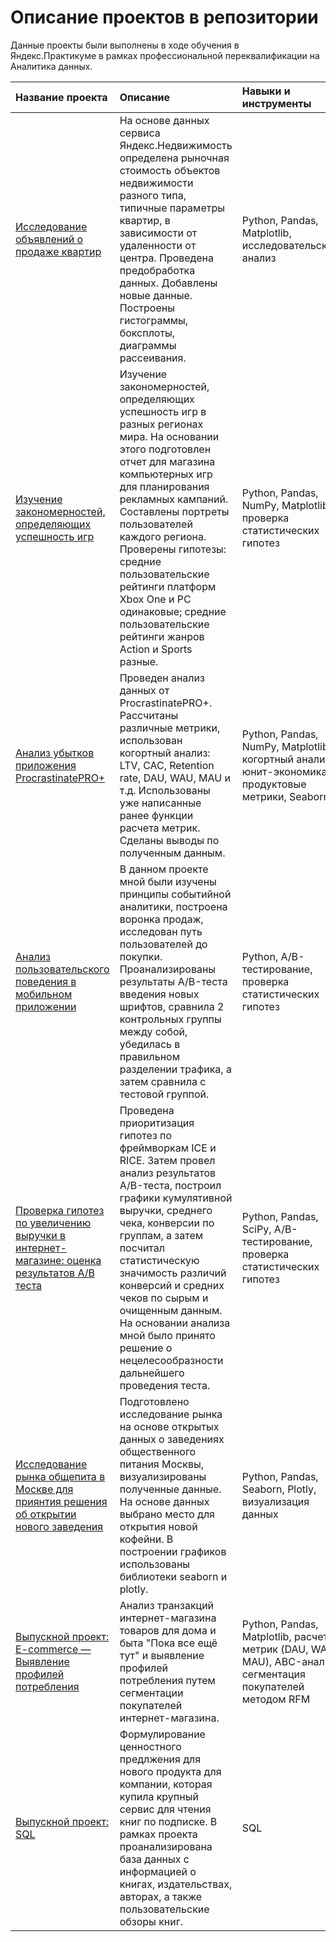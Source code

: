  # Описание проектов в репозитории 

Данные проекты были выполнены в ходе обучения в Яндекс.Практикуме в рамках профессиональной переквалификации на Аналитика данных.

| Название проекта      | Описание          | Навыки и инструменты  | Сферы деятельности                   
| :-------------------- | :---------------- |:--------------------  |:-----------------|
|[Исследование объявлений о продаже квартир](https://github.com/mashafisher/yandexpraktikum/blob/main/development/development_project.ipynb) | На основе данных сервиса Яндекс.Недвижимость определена рыночная стоимость объектов недвижимости разного типа, типичные параметры квартир, в зависимости от удаленности от центра. Проведена предобработка данных. Добавлены новые данные. Построены гистограммы, боксплоты, диаграммы рассеивания.| Python, Pandas, Matplotlib, исследовательский анализ| Интернет-сервисы, Площадки объявлений
|[Изучение закономерностей, определяющих успешность игр](https://github.com/mashafisher/yandexpraktikum/blob/main/intermediate_project/intermediate_project_1.ipynb) | Изучение закономерностей, определяющих успешность игр в разных регионах мира. На основании этого подготовлен отчет для магазина компьютерных игр для планирования рекламных кампаний. Составлены портреты пользователей каждого региона. Проверены гипотезы: средние пользовательские рейтинги платформ Xbox One и PC одинаковые; средние пользовательские рейтинги жанров Action и Sports разные.|Python, Pandas, NumPy, Matplotlib, проверка статистических гипотез| Gamedev, Интернет-магазины
|[Анализ убытков приложения ProcrastinatePRO+](https://github.com/mashafisher/yandexpraktikum/blob/main/business_analysis/business%20analysis.ipynb) |Проведен анализ данных от ProcrastinatePRO+. Рассчитаны различные метрики, использован когортный анализ: LTV, CAC, Retention rate, DAU, WAU, MAU и т.д. Использованы уже написанные ранее функции расчета метрик. Сделаны выводы по полученным данным. |Python, Pandas, NumPy, Matplotlib, когортный анализ, юнит-экономика, продуктовые метрики, Seaborn| Интернет-сервисы, стартапы
|[Анализ пользовательского поведения в мобильном приложении](https://github.com/mashafisher/yandexpraktikum/blob/main/a_a_b-experiment/a_a_b%20experiment.ipynb) |В данном проекте мной были изучены принципы событийной аналитики, построена воронка продаж, исследован путь пользователей до покупки. Проанализированы результаты A/B-теста введения новых шрифтов, сравнила 2 контрольных группы между собой, убедилась в правильном разделении трафика, а затем сравнила с тестовой группой.|Python, A/B-тестирование, проверка статистических гипотез| Интернет-магазины
|[Проверка гипотез по увеличению выручки в интернет-магазине: оценка результатов A/B теста](https://github.com/mashafisher/yandexpraktikum/blob/main/hypothesis/hypothesis.ipynb) |Проведена приоритизация гипотез по фреймворкам ICE и RICE. Затем провел анализ результатов A/B-теста, построил графики кумулятивной выручки, среднего чека, конверсии по группам, а затем посчитал статистическую значимость различий конверсий и средних чеков по сырым и очищенным данным. На основании анализа мной было принято решение о нецелесообразности дальнейшего проведения теста.|Python, Pandas, SciPy, A/B-тестирование, проверка статистических гипотез| Интернет-магазины
|[Исследование рынка общепита в Москве для приянтия решения об открытии нового заведения](https://github.com/mashafisher/yandexpraktikum/blob/main/food_places/food_places.ipynb) |Подготовлено исследование рынка на основе открытых данных о заведениях общественного питания Москвы, визуализированы полученные данные. На основе данных выбрано место для открытия новой кофейни. В построении графиков использованы библиотеки seaborn и plotly. |Python, Pandas, Seaborn, Plotly, визуализация данных| Бизнес, Стартапы
|[Выпускной проект: E-commerce — Выявление профилей потребления](https://github.com/mashafisher/yandexpraktikum/blob/main/e-commerce/e-commerce_final_project.ipynb) | Анализ транзакций интернет-магазина товаров для дома и быта "Пока все ещё тут" и выявление профилей потребления путем сегментации покупателей интернет-магазина.| Python, Pandas, Matplotlib, расчет метрик (DAU, WAU, MAU), ABC-анализ, сегментация покупателей методом RFM| Интернет-магазин
|[Выпускной проект: SQL](https://github.com/mashafisher/yandexpraktikum/blob/main/sql_final/final_sql.ipynb) | Формулирование ценностного предлжения для нового продукта для компании, которая купила крупный сервис для чтения книг по подписке. В рамках проекта проанализирована база данных с информацией о книгах, издательствах, авторах, а также пользовательские обзоры книг.| SQL | Интернет-сервисы
